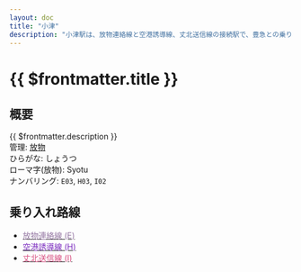 ```yaml
---
layout: doc
title: "小津"
description: "小津駅は、放物連絡線と空港誘導線、丈北送信線の接続駅で、豊急との乗り換えも可能です。"
---
```


# {{ $frontmatter.title }}
<!-- ![駅の写真の説明](駅の写真のURL) -->

## 概要
{{ $frontmatter.description }}  
管理: [放物](/company/houbutu/index.md)  
ひらがな: しょうつ  
ローマ字(放物): Syotu  
ナンバリング: `E03`, `H03`, `I02`

## 乗り入れ路線
- [<span style="color: #9577A3">放物連絡線 (E)</span>](/company/houbutu/line/houbuturenrakusen.md)
- [<span style="color: #7B2CBF">空港誘導線 (H)</span>](/company/houbutu/line/kukoyudosen.md)
- [<span style="color: #D74B7E">丈北送信線 (I)</span>](/company/houbutu/line/zyouhokusousinsen.md)
